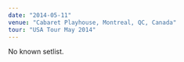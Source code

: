 ```yaml
---
date: "2014-05-11"
venue: "Cabaret Playhouse, Montreal, QC, Canada"
tour: "USA Tour May 2014"
---
```


No known setlist.

